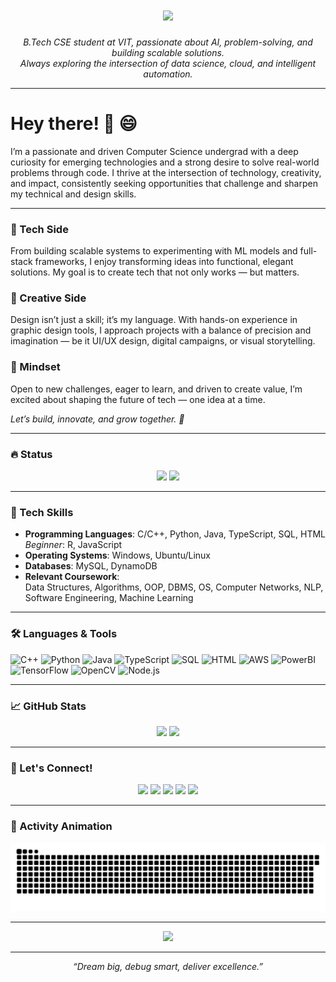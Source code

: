 <h1 align="center">
  <img src="https://readme-typing-svg.herokuapp.com?font=Fira+Code&color=00FFFF&size=25&center=true&vCenter=true&width=700&height=45&lines=Hi+there,+I'm+Arpita+Patel;+Software+Developer+AI+%7C+ML+%7C+Enthusiast" />
</h1>

<p align="center">
  <em>
    B.Tech CSE student at VIT, passionate about AI, problem-solving, and building scalable solutions.<br>
    Always exploring the intersection of data science, cloud, and intelligent automation.
  </em>
</p>

---
# Hey there! 👋 😄  

I’m a passionate and driven Computer Science undergrad with a deep curiosity for emerging technologies and a strong desire to solve real-world problems through code. I thrive at the intersection of technology, creativity, and impact, consistently seeking opportunities that challenge and sharpen my technical and design skills.

---

### 🔧 Tech Side  
From building scalable systems to experimenting with ML models and full-stack frameworks, I enjoy transforming ideas into functional, elegant solutions. My goal is to create tech that not only works — but matters.

### 🎨 Creative Side  
Design isn’t just a skill; it’s my language. With hands-on experience in graphic design tools, I approach projects with a balance of precision and imagination — be it UI/UX design, digital campaigns, or visual storytelling.

### 🌱 Mindset  
Open to new challenges, eager to learn, and driven to create value, I’m excited about shaping the future of tech — one idea at a time.

*Let’s build, innovate, and grow together. 🚀*

---

### 🔥 Status

<p align="center">
  <img src="https://img.shields.io/badge/status-Open_to_opportunities-green?style=flat-square" />
  <img src="https://img.shields.io/badge/focus-ML_%7C_Software_Dev_%7C_Cloud-blue?style=flat-square" />
</p>

---

### 🧠 Tech Skills

- **Programming Languages**: C/C++, Python, Java, TypeScript, SQL, HTML  
  _Beginner_: R, JavaScript
- **Operating Systems**: Windows, Ubuntu/Linux  
- **Databases**: MySQL, DynamoDB
- **Relevant Coursework**:  
  Data Structures, Algorithms, OOP, DBMS, OS, Computer Networks, NLP, Software Engineering, Machine Learning

---

### 🛠️ Languages & Tools

![C++](https://img.shields.io/badge/C++-00599C?style=flat-square&logo=c%2B%2B&logoColor=white)
![Python](https://img.shields.io/badge/Python-3776AB?style=flat-square&logo=python&logoColor=white)
![Java](https://img.shields.io/badge/Java-ED8B00?style=flat-square&logo=java&logoColor=white)
![TypeScript](https://img.shields.io/badge/TypeScript-3178C6?style=flat-square&logo=typescript&logoColor=white)
![SQL](https://img.shields.io/badge/SQL-003B57?style=flat-square&logo=mysql&logoColor=white)
![HTML](https://img.shields.io/badge/HTML-E34F26?style=flat-square&logo=html5&logoColor=white)
![AWS](https://img.shields.io/badge/AWS-FF9900?style=flat-square&logo=amazonaws&logoColor=white)
![PowerBI](https://img.shields.io/badge/PowerBI-F2C811?style=flat-square&logo=powerbi&logoColor=black)
![TensorFlow](https://img.shields.io/badge/TensorFlow-FF6F00?style=flat-square&logo=tensorflow&logoColor=white)
![OpenCV](https://img.shields.io/badge/OpenCV-5C3EE8?style=flat-square&logo=opencv&logoColor=white)
![Node.js](https://img.shields.io/badge/Node.js-339933?style=flat-square&logo=node.js&logoColor=white)

---

### 📈 GitHub Stats

<p align="center">
  <img src="https://github-readme-stats.vercel.app/api?username=arpitaapatel&show_icons=true&theme=tokyonight&hide_border=true" />
  <img src="https://github-readme-stats.vercel.app/api/top-langs/?username=arpitaapatel&layout=compact&theme=tokyonight&hide_border=true" />
</p>

---

### 💬 Let's Connect!

<p align="center">
  <a href="mailto:arpitaadev.25@gmail.com"><img src="https://img.shields.io/badge/Gmail-D14836?style=flat-square&logo=gmail&logoColor=white"/></a>
  <a href="https://www.linkedin.com/in/arpita-patel-85b39421a/"><img src="https://img.shields.io/badge/LinkedIn-0077B5?style=flat-square&logo=linkedin&logoColor=white"/></a>
  <a href="https://github.com/arpitaapatel"><img src="https://img.shields.io/badge/GitHub-100000?style=flat-square&logo=github&logoColor=white"/></a>
  <a href="https://leetcode.com/u/arpitapatel/"><img src="https://img.shields.io/badge/LeetCode-FFA116?style=flat-square&logo=leetcode&logoColor=black"/></a>
  <a href="https://www.geeksforgeeks.org/user/arpitapatel2021/"><img src="https://img.shields.io/badge/GeeksforGeeks-2F8D46?style=flat-square&logo=geeksforgeeks&logoColor=white"/></a>
</p>

---

### 🐍 Activity Animation

<p align="center">
  <img src="https://raw.githubusercontent.com/Harshit-Dhundale/Harshit-Dhundale/output/snake.svg" alt="Snake animation" />
</p>

---

<p align="center">
  <img src="https://github-profile-summary-cards.vercel.app/api/cards/profile-details?username=arpitaapatel&theme=tokyonight" />
</p>

---

<p align="center"><i>“Dream big, debug smart, deliver excellence.”</i></p>
